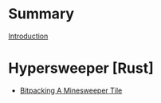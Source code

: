 # Summary

[Introduction](./introduction.md)

# Hypersweeper [Rust]

- [Bitpacking A Minesweeper Tile](./hypersweeper/bitpacking_tile.md)